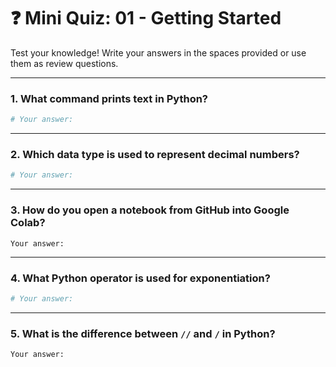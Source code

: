 # ❓ Mini Quiz: 01 - Getting Started

Test your knowledge! Write your answers in the spaces provided or use them as review questions.

---

### 1. What command prints text in Python?
```python
# Your answer:
```

---

### 2. Which data type is used to represent decimal numbers?
```python
# Your answer:
```

---

### 3. How do you open a notebook from GitHub into Google Colab?
```text
Your answer:
```

---

### 4. What Python operator is used for exponentiation?
```python
# Your answer:
```

---

### 5. What is the difference between `//` and `/` in Python?
```text
Your answer:
```
